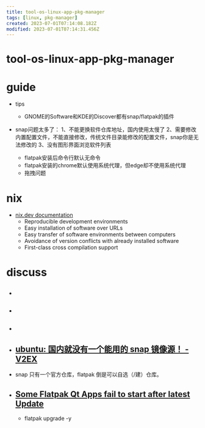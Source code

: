 ```yaml
---
title: tool-os-linux-app-pkg-manager
tags: [linux, pkg-manager]
created: 2023-07-01T07:14:08.182Z
modified: 2023-07-01T07:14:31.456Z
---
```


# tool-os-linux-app-pkg-manager

# guide

- tips
  - GNOME的Software和KDE的Discover都有snap/flatpak的插件

- snap问题太多了：
  1、不能更换软件仓库地址，国内使用太慢了
  2、需要修改内置配置文件，不能直接修改，传统文件目录能修改的配置文件，snap你是无法修改的
  3、没有图形界面浏览软件列表
  - flatpak安装后命令行默认无命令
  - flatpak安装的chrome默认使用系统代理，但edge却不使用系统代理
  - 拖拽问题
# nix
- [nix.dev documentation](https://nix.dev/)
  - Reproducible development environments
  - Easy installation of software over URLs
  - Easy transfer of software environments between computers
  - Avoidance of version conflicts with already installed software
  - First-class cross compilation support
# discuss
- ## 

- ## 

- ## 

- ## [ubuntu: 国内就没有一个能用的 snap 镜像源！ - V2EX](https://www.v2ex.com/t/549889)
- snap 只有一个官方仓库，flatpak 倒是可以自选（/建）仓库。

- ## [Some Flatpak Qt Apps fail to start after latest Update](https://forum.manjaro.org/t/some-flatpak-qt-apps-fail-to-start-after-latest-update/99973)
  - flatpak upgrade -y

